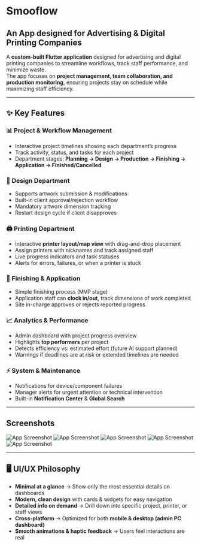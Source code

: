 # Smooflow

## An App designed for Advertising & Digital Printing Companies

A **custom-built Flutter application** designed for advertising and digital printing companies to streamline workflows, track staff performance, and minimize waste.  
The app focuses on **project management, team collaboration, and production monitoring**, ensuring projects stay on schedule while maximizing staff efficiency.  

---

## ✨ Key Features  

### 📊 Project & Workflow Management  
- Interactive project timelines showing each department’s progress  
- Track activity, status, and tasks for each project  
- Department stages: **Planning → Design → Production → Finishing → Application → Finished/Cancelled**  

### 🎨 Design Department  
- Supports artwork submission & modifications  
- Built-in client approval/rejection workflow  
- Mandatory artwork dimension tracking  
- Restart design cycle if client disapproves  

### 🖨️ Printing Department  
- Interactive **printer layout/map view** with drag-and-drop placement  
- Assign printers with nicknames and track assigned staff  
- Live progress indicators and task statuses  
- Alerts for errors, failures, or when a printer is stuck  

### 🔧 Finishing & Application  
- Simple finishing process (MVP stage)  
- Application staff can **clock in/out**, track dimensions of work completed  
- Site in-charge approves or rejects reported progress  

### 📈 Analytics & Performance  
- Admin dashboard with project progress overview  
- Highlights **top performers** per project  
- Detects efficiency vs. estimated effort (future AI support planned)  
- Warnings if deadlines are at risk or extended timelines are needed  

### ⚡ System & Maintenance  
- Notifications for device/component failures  
- Manager alerts for urgent attention or technical intervention  
- Built-in **Notification Center** & **Global Search**  

---

## Screenshots

![App Screenshot](assets/screenshots/new_project.png)
![App Screenshot](assets/screenshots/new_project_2.png)
![App Screenshot](assets/screenshots/project_info.png)
![App Screenshot](assets/screenshots/timline.png)
![App Screenshot](assets/screenshots/timeline_stage_info.png)

---

## 🖥️ UI/UX Philosophy  

- **Minimal at a glance** → Show only the most essential details on dashboards  
- **Modern, clean design** with cards & widgets for easy navigation  
- **Detailed info on demand** → Drill down into specific project, printer, or staff views  
- **Cross-platform** → Optimized for both **mobile & desktop (admin PC dashboard)**  
- **Smooth animations & haptic feedback** → Users feel interactions are real  

